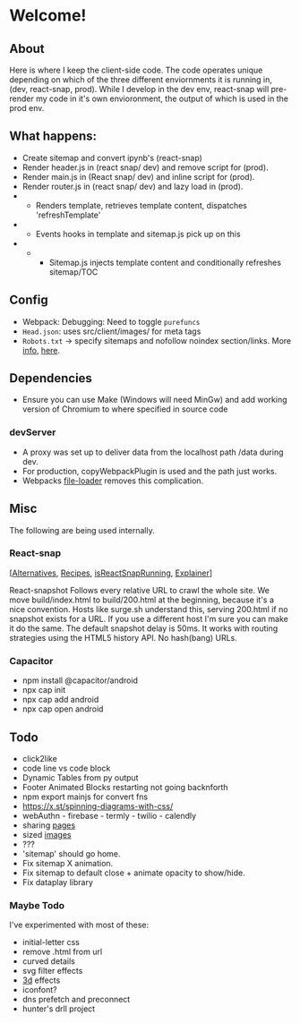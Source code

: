 # Welcome!

## About
Here is where I keep the client-side code. The code operates unique depending on which of the three different enviornments it is running in, (dev, react-snap, prod). While I develop in the dev env, react-snap will pre-render my code in it's own envioronment, the output of which is used in the prod env. 

## What happens:

- Create sitemap and convert ipynb's (react-snap)
- Render header.js in (react snap/ dev) and remove script for (prod).
- Render main.js in (React snap/ dev) and inline script for (prod).
- Render router.js in (react snap/ dev) and lazy load in (prod).
- - Renders template, retrieves template content, dispatches 'refreshTemplate'
- - Events hooks in template and sitemap.js pick up on this
- - - Sitemap.js injects template content and conditionally refreshes sitemap/TOC

## Config 

- Webpack: Debugging: Need to toggle `purefuncs`
- `Head.json`: uses src/client/images/ for meta tags 
- `Robots.txt` -> specify sitemaps and nofollow noindex section/links. More [info](https://search.google.com/search-console/welcome), [here](https://support.google.com/webmasters/answer/7451001).

## Dependencies

- Ensure you can use Make (Windows will need MinGw) and add working version of Chromium to where specified in source code

### devServer

- A proxy was set up to deliver data from the localhost path /data during dev.
- For production, copyWebpackPlugin is used and the path just works.
- Webpacks [file-loader](https://webpack.js.org/loaders/file-loader/) removes this complication.

## Misc
The following are being used internally. 

### React-snap

[[Alternatives](https://github.com/stereobooster/react-snap/blob/master/doc/alternatives.md), [Recipes](https://github.com/stereobooster/react-snap/blob/master/doc/recipes.md), [isReactSnapRunning](https://github.com/stereobooster/react-snap/blob/master/tests/examples/partial/index.js), [Explainer](https://github.com/stereobooster/react-snap/blob/master/doc/behind-the-scenes.md)]

React-snapshot Follows every relative URL to crawl the whole site.
We move build/index.html to build/200.html at the beginning, because it's a nice convention.
Hosts like surge.sh understand this, serving 200.html if no snapshot exists for a URL.
If you use a different host I'm sure you can make it do the same.
The default snapshot delay is 50ms. It works with routing strategies using the HTML5 history API. No hash(bang) URLs.

### Capacitor

- npm install @capacitor/android
- npx cap init
- npx cap add android
- npx cap open android


## Todo 
- click2like
- code line vs code block 
- Dynamic Tables from py output
- Footer Animated Blocks restarting not going backnforth
- npm export mainjs for convert fns
- https://x.st/spinning-diagrams-with-css/
- webAuthn - firebase - termly - twilio - calendly 
- sharing [pages](https://garden.bradwoods.io/notes/html/head/share-web-page) 
- sized [images](https://www.stefanjudis.com/snippets/a-picture-element-to-load-correctly-resized-webp-images-in-html/)
- ???
- 'sitemap' should go home. 
- Fix sitemap X animation.
- Fix sitemap to default close + animate opacity to show/hide.
- Fix dataplay library

### Maybe Todo

I've experimented with most of these:

- initial-letter css
- remove .html from url
- curved details
- svg filter effects
- [3d](https://garden.bradwoods.io/notes/css/3d) effects
- iconfont?
- dns prefetch and preconnect
 - hunter's drll project